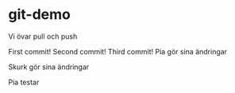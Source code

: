 # git-demo
Vi övar pull och push

First commit!
Second commit!
Third commit!
Pia gör sina ändringar 

Skurk gör sina ändringar

Pia testar
